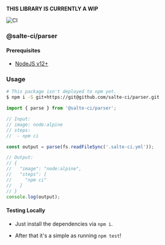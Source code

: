 **THIS LIBRARY IS CURRENTLY A WIP**

![CI](https://github.com/salte-ci/parser/workflows/CI/badge.svg)

### @salte-ci/parser

#### Prerequisites

- [NodeJS v12+](https://nodejs.org)

### Usage

```sh
# This package isn't deployed to npm yet.
$ npm i -S git+https://git@github.com/salte-ci/parser.git
```

```js
import { parse } from '@salte-ci/parser';

// Input:
// image: node:alpine
// steps:
//  - npm ci

const output = parse(fs.readFileSync('.salte-ci.yml'));

// Output:
// { 
//   "image": "node:alpine",
//   "steps": [
//     "npm ci"
//   ]
// }
console.log(output);
```

#### Testing Locally

- Just install the dependencies via `npm i`.

- After that it's a simple as running `npm test`!

